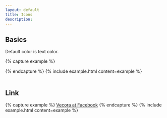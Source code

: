 ```yaml
---
layout: default
title: Icons
description:
---
```



## Basics

Default color is text color.

{% capture example %}
<div class="icon facebook"></div>
{% endcapture %}
{% include example.html content=example %}


<div class="icon facebook" style="display: inline-block; margin: 0 15px 15px 0;"></div>
<div class="icon instagram" style="display: inline-block; margin: 0 15px 15px 0;"></div>
<div class="icon linkedin" style="display: inline-block; margin: 0 15px 15px 0;"></div>
<div class="icon github" style="display: inline-block; margin: 0 15px 15px 0;"></div>
<div class="icon youtube" style="display: inline-block; margin: 0 15px 15px 0;"></div>
<div class="icon slack" style="display: inline-block; margin: 0 15px 15px 0;"></div>

## Link

{% capture example %}
<a href="#" class="icon facebook">Vecora at Facebook</a>
{% endcapture %}
{% include example.html content=example %}
